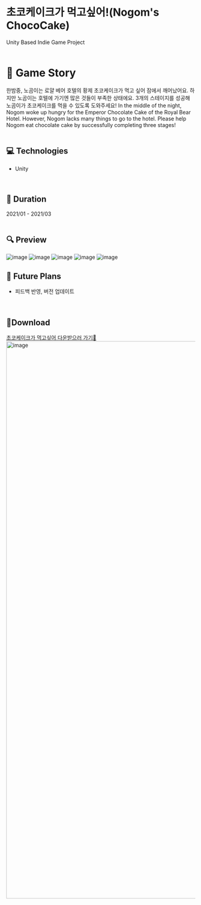 # 초코케이크가 먹고싶어!(Nogom's ChocoCake)
Unity Based Indie Game Project
<br>
<br>

# 🎠 Game Story
한밤중, 노곰이는 로얄 베어 호텔의 황제 초코케이크가 먹고 싶어 잠에서 깨어났어요. 하지만 노곰이는 호텔에 가기엔 많은 것들이 부족한 상태에요.
3개의 스테이지를 성공해 노곰이가 초코케이크를 먹을 수 있도록 도와주세요!
In the middle of the night, Nogom woke up hungry for the Emperor Chocolate Cake of the Royal Bear Hotel. However, Nogom lacks many things to go to the hotel.
Please help Nogom eat chocolate cake by successfully completing three stages!
<br>
<br>

## 💻 Technologies 
* Unity
<br>

## 📆 Duration
2021/01 - 2021/03
<br>
<br>

## 🔍 Preview
![image](https://user-images.githubusercontent.com/51855129/158058195-84264cd3-5c52-445d-b913-2464e1d20706.png)
![image](https://user-images.githubusercontent.com/51855129/158058196-784a908b-f580-4755-8ad3-7b19e3be5496.png)
![image](https://user-images.githubusercontent.com/51855129/158058200-b1176216-7ffe-44c2-a30c-699a677dd545.png)
![image](https://user-images.githubusercontent.com/51855129/158058205-c0199462-0729-40b4-aeb6-e83607ff9d90.png)
![image](https://user-images.githubusercontent.com/51855129/158058212-6723f64b-facd-46b7-a5bb-4225306b58d8.png)
<br>

## 📑 Future Plans
* 피드백 반영, 버전 업데이트
<br>

## 🎈Download
[초코케이크가 먹고싶어 다운받으러 가기🐻](https://play.google.com/store/apps/details?id=com.HongGomz.I_want_to_eat_choco_cake)
<br>
<img width="1481" alt="image" src="https://user-images.githubusercontent.com/51855129/163381155-a7b3ffeb-953f-4c4d-8404-be4daa8b0ea2.png">
<br>
<br>

